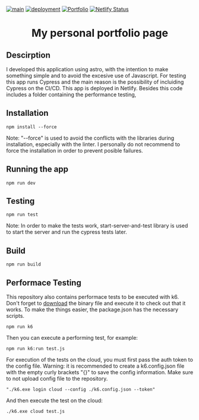 [![main](https://github.com/schweigenderFlugel/portfolio/actions/workflows/main.yml/badge.svg)](https://github.com/schweigenderFlugel/portfolio/actions/workflows/main.yml)
[![deployment](https://github.com/schweigenderFlugel/portfolio/actions/workflows/deployment.yml/badge.svg?branch=dev)](https://github.com/schweigenderFlugel/portfolio/actions/workflows/deployment.yml)
[![Portfolio](https://img.shields.io/endpoint?url=https://cloud.cypress.io/badge/detailed/gr9djo/main&style=flat&logo=cypress)](https://cloud.cypress.io/projects/gr9djo/runs)
[![Netlify Status](https://api.netlify.com/api/v1/badges/07a247cb-ff61-4425-a271-fd770107e64c/deploy-status)](https://app.netlify.com/sites/facundo-castro/deploys)

<h1 align="center">My personal portfolio page</h1>

## Descirption
I developed this application using astro, with the intention to make something simple and to avoid the excesive use of Javascript. For testing this app runs Cypress and the main reason is the possibility of incluiding Cypress on the CI/CD. This app is deployed in Netlify. Besides this code includes a folder containing the performance testing, 

## Installation

```
npm install --force
```
Note: "--force" is used to avoid the conflicts with the libraries during installation, especially with the linter. I personally do not recommend to force the installation in order to prevent posible failures. 

## Running the app

```
npm run dev
```

## Testing

```
npm run test
```
Note: In order to make the tests work, start-server-and-test library is used to start the server and run the cypress tests later. 

## Build
```
npm run build
```

## Performace Testing
This repository also contains performace tests to be executed with k6. Don't forget to [download]([/guides/content/editing-an-existing-page](https://github.com/grafana/k6/releases)) the binary file and execute it to check out that it works. To make the things easier, the package.json has the necessary scripts.

```
npm run k6
```

Then you can execute a performing test, for example: 

```
npm run k6:run test.js
```

For execution of the tests on the cloud, you must first pass the auth token to the config file. Warning: it is recommended to create a k6.config.json file with the empty curly brackets "{}" to save the config information. Make sure to not upload config file to the repository. 

```
"./k6.exe login cloud --config ./k6.config.json --token"
```

And then execute the test on the cloud:

```
./k6.exe cloud test.js
```
